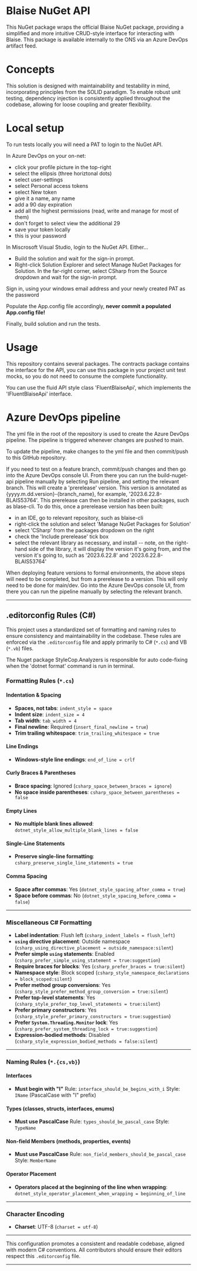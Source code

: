 # Blaise NuGet API 

This NuGet package wraps the official Blaise NuGet package, providing a simplified and more intuitive CRUD-style interface for interacting with Blaise. This package is available internally to the ONS via an Azure DevOps artifact feed.

# Concepts

This solution is designed with maintainability and testability in mind, incorporating principles from the SOLID paradigm. To enable robust unit testing, dependency injection is consistently applied throughout the codebase, allowing for loose coupling and greater flexibility.

# Local setup

To run tests locally you will need a PAT to login to the NuGet API.

In Azure DevOps on your on-net:

- click your profile picture in the top-right
- select the ellipsis (three horiztonal dots)
- select user-settings
- select Personal access tokens
- select New token
- give it a name, any name
- add a 90 day expiration
- add all the highest permissions (read, write and manage for most of them)
- don't forget to select view the additional 29
- save your token locally
- this is your password

In Miscrosoft Visual Studio, login to the NuGet API. Either...

- Build the solution and wait for the sign-in prompt.
- Right-click Solution Explorer and select Manage NuGet Packages for Solution. In the far-right corner, select CSharp from the Source dropdown and wait for the sign-in prompt.

Sign in, using your windows email address and your newly created PAT as the password

Populate the App.config file accordingly, **never commit a populated App.config file!**

Finally, build solution and run the tests.

# Usage

This repository contains several packages. The contracts package contains the interface for the API, you can use this package in your project unit test mocks, so you do not need to consume the complete functionality.

You can use the fluid API style class 'FluentBlaiseApi', which implements the 'IFluentBlaiseApi' interface.
		
# Azure DevOps pipeline

The yml file in the root of the repository is used to create the Azure DevOps pipeline. The pipeline is triggered whenever changes are pushed to main.

To update the pipeline, make changes to the yml file and then commit/push to this GitHub repository. 

If you need to test on a feature branch, commit/push changes and then go into the Azure DevOps console UI. From there you can run the build-nuget-api pipeline manually by selecting Run pipeline, and setting the relevant branch. This will create a 'prerelease' version.  This version is annotated as {yyyy.m.dd.version}-{branch_name}, for example, 
'2023.6.22.8-BLAIS53764'. This prerelease can then be installed in other packages, such as blase-cli.  To do this, once a prerelease version has been built:
- in an IDE, go to relevant repository, such as blaise-cli
- right-click the solution and select 'Manage NuGet Packages for Solution'
- select 'CSharp' from the packages dropdown on the right
- check the 'Include prerelease' tick box
- select the relevant library as necessary, and install
-- note, on the right-hand side of the library, it will display the version it's going from, and the version it's going to, such as '2023.6.22.8' and '2023.6.22.8-BLAIS53764'

When deploying feature versions to formal environments, the above steps will need to be completed, but from a prerelease to a version. This will only need to be done for main/dev. Go into the Azure DevOps console UI, from there you can run the pipeline manually by selecting the relevant branch. 

---

## .editorconfig Rules (C#)

This project uses a standardized set of formatting and naming rules to ensure consistency and maintainability in the codebase. These rules are enforced via the `.editorconfig` file and apply primarily to C# (`*.cs`) and VB (`*.vb`) files.

The Nuget package StyleCop.Analyzers is responsible for auto code-fixing when the 'dotnet format' command is run in terminal.

### Formatting Rules (`*.cs`)

#### Indentation & Spacing

* **Spaces, not tabs**: `indent_style = space`
* **Indent size**: `indent_size = 4`
* **Tab width**: `tab_width = 4`
* **Final newline**: Required (`insert_final_newline = true`)
* **Trim trailing whitespace**: `trim_trailing_whitespace = true`

#### Line Endings

* **Windows-style line endings**: `end_of_line = crlf`

#### Curly Braces & Parentheses

* **Brace spacing**: Ignored (`csharp_space_between_braces = ignore`)
* **No space inside parentheses**: `csharp_space_between_parentheses = false`

#### Empty Lines

* **No multiple blank lines allowed**: `dotnet_style_allow_multiple_blank_lines = false`

#### Single-Line Statements

* **Preserve single-line formatting**: `csharp_preserve_single_line_statements = true`

#### Comma Spacing

* **Space after commas**: Yes (`dotnet_style_spacing_after_comma = true`)
* **Space before commas**: No (`dotnet_style_spacing_before_comma = false`)

---

### Miscellaneous C# Formatting

* **Label indentation**: Flush left (`csharp_indent_labels = flush_left`)
* **`using` directive placement**: Outside namespace (`csharp_using_directive_placement = outside_namespace:silent`)
* **Prefer simple `using` statements**: Enabled (`csharp_prefer_simple_using_statement = true:suggestion`)
* **Require braces for blocks**: Yes (`csharp_prefer_braces = true:silent`)
* **Namespace style**: Block scoped (`csharp_style_namespace_declarations = block_scoped:silent`)
* **Prefer method group conversions**: Yes (`csharp_style_prefer_method_group_conversion = true:silent`)
* **Prefer top-level statements**: Yes (`csharp_style_prefer_top_level_statements = true:silent`)
* **Prefer primary constructors**: Yes (`csharp_style_prefer_primary_constructors = true:suggestion`)
* **Prefer `System.Threading.Monitor` lock**: Yes (`csharp_prefer_system_threading_lock = true:suggestion`)
* **Expression-bodied methods**: Disabled (`csharp_style_expression_bodied_methods = false:silent`)

---

### Naming Rules (`*.{cs,vb}`)

#### Interfaces

* **Must begin with "I"**
  Rule: `interface_should_be_begins_with_i`
  Style: `IName` (PascalCase with "I" prefix)

#### Types (classes, structs, interfaces, enums)

* **Must use PascalCase**
  Rule: `types_should_be_pascal_case`
  Style: `TypeName`

#### Non-field Members (methods, properties, events)

* **Must use PascalCase**
  Rule: `non_field_members_should_be_pascal_case`
  Style: `MemberName`

#### Operator Placement

* **Operators placed at the beginning of the line when wrapping**:
  `dotnet_style_operator_placement_when_wrapping = beginning_of_line`

---

### Character Encoding

* **Charset**: UTF-8 (`charset = utf-8`)

---

This configuration promotes a consistent and readable codebase, aligned with modern C# conventions. All contributors should ensure their editors respect this `.editorconfig` file.

---